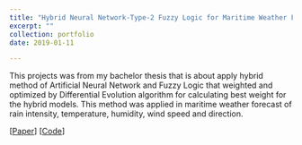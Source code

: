 ```yaml
---
title: "Hybrid Neural Network-Type-2 Fuzzy Logic for Maritime Weather Forecaster"
excerpt: ""
collection: portfolio
date: 2019-01-11

---
```


This projects was from my bachelor thesis that is about apply hybrid method of Artificial Neural Network and Fuzzy Logic that weighted and optimized by Differential Evolution algorithm for calculating best weight for the hybrid models. This method was applied in maritime weather forecast of rain intensity, temperature, humidity, wind speed and direction.

[[Paper](https://www.researchgate.net/publication/331837855_Perancangan_Mobile_Predictor_Cuaca_Maritim_Menggunakan_Metode_Hybrid_Logika_Fuzzy_Tipe_2-Jaringan_Syaraf_Tiruan_dengan_Optimasi_Algoritma_Differential_Evolution "Github Documentantion")] [[Code](https://github.com/mrifkikurniawan/Maritime-Weather-Predictor-Hybrid-NN-GA-and-Fuzzy-2-with-DE-Optimization "Github Documentantion")]
